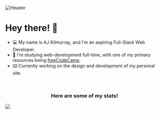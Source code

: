![Header](https://imgur.com/BaW8tJS.jpg)
<br>
<h1>Hey there! 👋</h1>
<ul>
  <li>💻 My name is AJ Kilmurray, and I'm an aspiring Full-Stack Web Developer.</li>
  <li>📝 I'm studying web-development full-time, with one of my primary resources being <a href="https://www.freecodecamp.org/">freeCodeCamp</a>.</li>
  <li>⌨️ Currently working on the design and development of my personal site.</li>
</ul>
<br>
<h3 align=center>Here are some of my stats!</h3>
<p><img align="center" src="https://github-readme-streak-stats.herokuapp.com/?user=ajkilmurray&theme=dark"></p>



